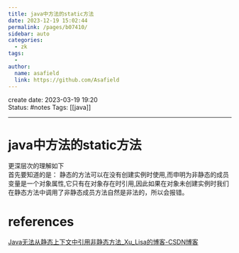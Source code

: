```yaml
---
title: java中方法的static方法
date: 2023-12-19 15:02:44
permalink: /pages/b07410/
sidebar: auto
categories:
  - zk
tags:
  - 
author: 
  name: asafield
  link: https://github.com/Asafield
---
```


create date: 2023-03-19 19:20  
Status: #notes 
Tags: [[java]]

---

# java中方法的static方法
更深层次的理解如下  
首先要知道的是： 静态的方法可以在没有创建实例时使用,而申明为非静态的成员变量是一个对象属性,它只有在对象存在时引用,因此如果在对象未创建实例时我们在静态方法中调用了非静态成员方法自然是非法的，所以会报错。
# references
[Java无法从静态上下文中引用非静态方法_Xu_Lisa的博客-CSDN博客](https://blog.csdn.net/qq_43228135/article/details/83106716)